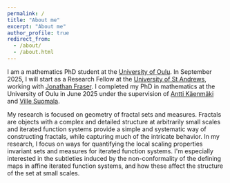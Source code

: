 ```yaml
---
permalink: /
title: "About me"
excerpt: "About me"
author_profile: true
redirect_from: 
  - /about/
  - /about.html
---
```


I am a mathematics PhD student at the [University of Oulu](https://www.oulu.fi/en/university/faculties-and-units/faculty-science/mathematical-sciences). In September 2025, I will start as a Research Fellow at the [University of St Andrews](https://sta-analysis.github.io/), working with [Jonathan Fraser](https://jonathan-fraser.github.io/homepage/). I completed my PhD in mathematics at the University of Oulu in June 2025 under the supervision of [Antti Käenmäki](https://kaenmaki.net/) and [Ville Suomala](https://www.oulu.fi/fi/tutkijat/ville-suomala). 

My research is focused on geometry of fractal sets and measures. Fractals are objects with a complex and detailed structure at arbitrarily small scales and iterated function systems provide a simple and systematic way of constructing fractals, while capturing much of the intricate behavior. In my research, I focus on ways for quantifying the local scaling properties invariant sets and measures for iterated function systems. I'm especially interested in the subtleties induced by the non-conformality of the defining maps in affine iterated function systems, and how these affect the structure of the set at small scales.